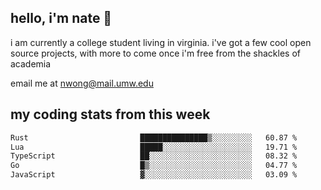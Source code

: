 ## hello, i'm nate 👋
i am currently a college student living in virginia. i've got a few cool open source projects, with more to come once i'm free from the shackles of academia 
 
email me at nwong@mail.umw.edu

## my coding stats from this week
<!--START_SECTION:waka-->

```txt
Rust                         ███████████████▒░░░░░░░░░   60.87 %
Lua                          █████░░░░░░░░░░░░░░░░░░░░   19.71 %
TypeScript                   ██░░░░░░░░░░░░░░░░░░░░░░░   08.32 %
Go                           █▒░░░░░░░░░░░░░░░░░░░░░░░   04.77 %
JavaScript                   ▓░░░░░░░░░░░░░░░░░░░░░░░░   03.09 %
```

<!--END_SECTION:waka-->
